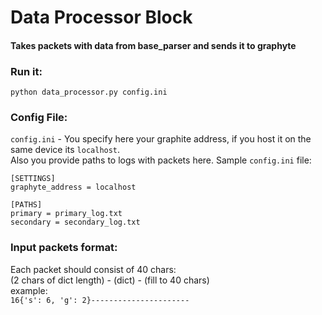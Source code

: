 # Data Processor Block
#### Takes packets with data from base_parser and sends it to graphyte
### Run it:
`python data_processor.py config.ini`
### Config File:
`config.ini` - You specify here your graphite address, if you host it on the same device its `localhost`.  
Also you provide paths to logs with packets here. Sample `config.ini` file:
```
[SETTINGS]
graphyte_address = localhost

[PATHS]
primary = primary_log.txt
secondary = secondary_log.txt
```
  
### Input packets format:
Each packet should consist of 40 chars:  
(2 chars of dict length) - (dict) - (fill to 40 chars)  
example:  
`16{'s': 6, 'g': 2}----------------------`

